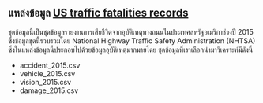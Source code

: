 ## แหล่งข้อมูล [US traffic fatalities records](https://www.kaggle.com/usdot/nhtsa-traffic-fatalities?select=accident_2015)  
ชุดข้อมูลนี้เป็นชุดข้อมูลรายงานการเสียชีวิตจากอุบัติเหตุทางถนนในประเทศสหรัฐอเมริกาช่วงปี 2015 ซึ่งข้อมูลชุดนี้รวบรวมโดย National Highway Traffic Safety Administration (NHTSA) ซึ่งในแหล่งข้อมูลนี้ประกอบไปด้วยข้อมูลอุบัติเหตุมากมายโดย ชุดข้อมูลที่เราเลือกนำมาวิเคราะห์มีดังนี้
- accident_2015.csv
- vehicle_2015.csv
- vision_2015.csv
- damage_2015.csv
